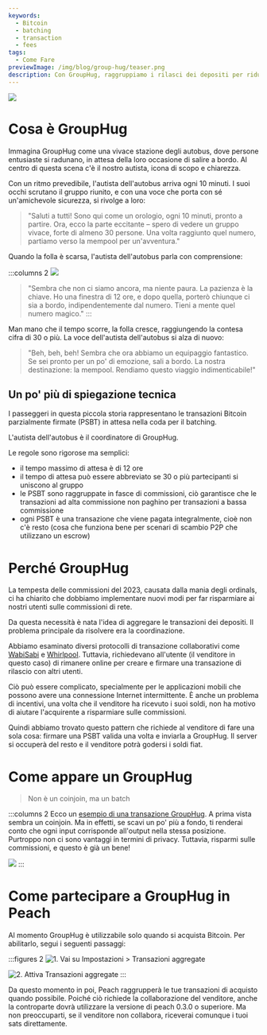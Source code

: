 ```yaml
---
keywords:
  - Bitcoin
  - batching
  - transaction
  - fees
tags:
  - Come Fare
previewImage: /img/blog/group-hug/teaser.png
description: Con GroupHug, raggruppiamo i rilasci dei depositi per ridurre le commissioni di rete. Attivalo, aspetta un attimo, risparmia di più. Sei tu a decidere, cambia quando vuoi.
---
```


![](/img/blog/group-hug/header-banner.png)

# Cosa è GroupHug

Immagina GroupHug come una vivace stazione degli autobus, dove persone entusiaste si radunano, in attesa della loro occasione di salire a bordo. Al centro di questa scena c'è il nostro autista, icona di scopo e chiarezza.

Con un ritmo prevedibile, l'autista dell'autobus arriva ogni 10 minuti. I suoi occhi scrutano il gruppo riunito, e con una voce che porta con sé un'amichevole sicurezza, si rivolge a loro:

> "Saluti a tutti! Sono qui come un orologio, ogni 10 minuti, pronto a partire. Ora, ecco la parte eccitante – spero di vedere un gruppo vivace, forte di almeno 30 persone. Una volta raggiunto quel numero, partiamo verso la mempool per un'avventura."

Quando la folla è scarsa, l'autista dell'autobus parla con comprensione:

:::columns 2
![](/img/blog/group-hug/like-clockwork.png)

> "Sembra che non ci siamo ancora, ma niente paura. La pazienza è la chiave. Ho una finestra di 12 ore, e dopo quella, porterò chiunque ci sia a bordo, indipendentemente dal numero. Tieni a mente quel numero magico."
:::

Man mano che il tempo scorre, la folla cresce, raggiungendo la contesa cifra di 30 o più. La voce dell'autista dell'autobus si alza di nuovo:

> "Beh, beh, beh! Sembra che ora abbiamo un equipaggio fantastico. Se sei pronto per un po' di emozione, sali a bordo. La nostra destinazione: la mempool. Rendiamo questo viaggio indimenticabile!"

## Un po' più di spiegazione tecnica

I passeggeri in questa piccola storia rappresentano le transazioni Bitcoin parzialmente firmate (PSBT) in attesa nella coda per il batching.

L'autista dell'autobus è il coordinatore di GroupHug.

Le regole sono rigorose ma semplici:

- il tempo massimo di attesa è di 12 ore
- il tempo di attesa può essere abbreviato se 30 o più partecipanti si uniscono al gruppo
- le PSBT sono raggruppate in fasce di commissioni, ciò garantisce che le transazioni ad alta commissione non paghino per transazioni a bassa commissione
- ogni PSBT è una transazione che viene pagata integralmente, cioè non c'è resto (cosa che funziona bene per scenari di scambio P2P che utilizzano un escrow)

# Perché GroupHug

La tempesta delle commissioni del 2023, causata dalla mania degli ordinals, ci ha chiarito che dobbiamo implementare nuovi modi per far risparmiare ai nostri utenti sulle commissioni di rete.

Da questa necessità è nata l'idea di aggregare le transazioni dei depositi. Il problema principale da risolvere era la coordinazione.

Abbiamo esaminato diversi protocolli di transazione collaborativi come [WabiSabi](https://github.com/zkSNACKs/WabiSabi/blob/master/explainer.md?ref=blog.wasabiwallet.io) e [Whirlpool](https://www.samouraiwallet.com/whirlpool). Tuttavia, richiedevano all'utente (il venditore in questo caso) di rimanere online per creare e firmare una transazione di rilascio con altri utenti.

Ciò può essere complicato, specialmente per le applicazioni mobili che possono avere una connessione Internet intermittente. È anche un problema di incentivi, una volta che il venditore ha ricevuto i suoi soldi, non ha motivo di aiutare l'acquirente a risparmiare sulle commissioni.

Quindi abbiamo trovato questo pattern che richiede al venditore di fare una sola cosa: firmare una PSBT valida una volta e inviarla a GroupHug. Il server si occuperà del resto e il venditore potrà godersi i soldi fiat.

# Come appare un GroupHug

> Non è un coinjoin, ma un batch

:::columns 2
Ecco un [esempio di una transazione GroupHug](https://mempool.space/testnet/tx/ebe6d49e0bb65bb040306c03094bb68dfddf7986c142c37a5510fa218e15576c). A prima vista sembra un coinjoin. Ma in effetti, se scavi un po' più a fondo, ti renderai conto che ogni input corrisponde all'output nella stessa posizione. Purtroppo non ci sono vantaggi in termini di privacy.
Tuttavia, risparmi sulle commissioni, e questo è già un bene!

![](/img/blog/group-hug/group-hug-transaction.png)
:::

# Come partecipare a GroupHug in Peach

Al momento GroupHug è utilizzabile solo quando si acquista Bitcoin. Per abilitarlo, segui i seguenti passaggi:

:::figures 2
![1. Vai su `Impostazioni > Transazioni aggregate`](/img/blog/group-hug/settings.png)

![2. Attiva `Transazioni aggregate`](/img/blog/group-hug/transaction-batching-settings.png)
:::

Da questo momento in poi, Peach raggrupperà le tue transazioni di acquisto quando possibile. Poiché ciò richiede la collaborazione del venditore, anche la controparte dovrà utilizzare la versione di peach 0.3.0 o superiore.
Ma non preoccuparti, se il venditore non collabora, riceverai comunque i tuoi sats direttamente.
